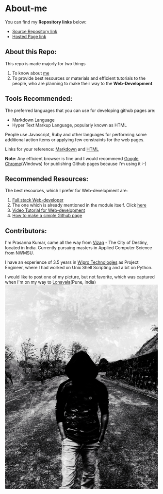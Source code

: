 # About-me
You can find my **Repository links** below:
- [Source Repository link](https://github.com/prasu93/about-me)
- [Hosted Page link](https://prasu93.github.io/about-me/)

## About this Repo:
This repo is made majorly for two things
1. To know about [me](https://github.com/prasu93/)
2. To provide best resources or materials and efficient tutorials to the people, who are planning to make their way to the **Web-Development**

## Tools Recommended:
The preferred languages that you can use for developing github pages are:
- Markdown Language
- Hyper Text Markup Language, popularly known as HTML

People use Javascript, Ruby and other languages for performing some additional action items or applying few constraints for the web pages.

Links for your reference: [Markdown](https://www.markdownguide.org/basic-syntax/) and [HTML](https://www.w3schools.com/html/)

**Note**: Any efficient browser is fine and I would recommend [Google Chrome](https://www.google.com/chrome/?brand=CHBD&gclid=CjwKCAjwqZPrBRBnEiwAmNJsNqOXRmog_4r60cVSsTN0Im_qLZvh__imowYwKzZAY1CSuz63h-lwPhoCV5gQAvD_BwE&gclsrc=aw.ds)(Windows) for publishing Github pages  because I'm using it :-)

## Recommended Resources:
The best resources, which I prefer for Web-development are:
1. [Full stack Web-developer](https://github.com/bmorelli25/Become-A-Full-Stack-Web-Developer)
2. The one which is already mentioned in the module itself. Click [here](https://github.com/kamranahmedse/developer-roadmap)
3. [Video Tutorial for Web-development](https://www.youtube.com/watch?v=3JluqTojuME)
4. [How to make a simple Github page](https://www.youtube.com/watch?v=BA_c3bGQXlQ)

## Contributors:
I'm Prasanna Kumar, came all the way from [Vizag](https://en.wikipedia.org/wiki/Visakhapatnam) - The City of Destiny, located in India. Currently pursuing masters in Applied Computer Science from NWMSU.

I have an experience of 3.5 years in [Wipro Technologies](https://en.wikipedia.org/wiki/Wipro) as Project Engineer, where I had worked on Unix Shell Scripting and a bit on Python.

I would like to post one of my picture, but not favorite, which was captured when I'm on my way to [Lonavala](https://en.wikipedia.org/wiki/Lonavla)(Pune, India)
![me](ghost.jpg)
